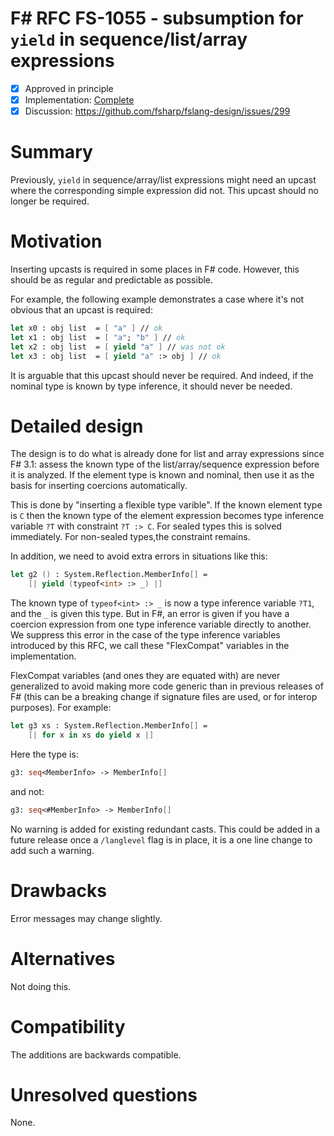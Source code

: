 # F# RFC FS-1055 -  subsumption for `yield` in sequence/list/array expressions 

* [x] Approved in principle 
* [x] Implementation: [Complete](https://github.com/dotnet/fsharp/pull/4930)
* [x] Discussion: https://github.com/fsharp/fslang-design/issues/299

# Summary
[summary]: #summary

Previously, `yield` in sequence/array/list expressions might need an upcast where the corresponding simple expression did not. This upcast should no longer be required.

# Motivation
[motivation]: #motivation

Inserting upcasts is required in some places in F# code. However, this should be as regular and predictable as possible.

For example, the following example demonstrates a case where it's not obvious that an upcast is required:

```fsharp
let x0 : obj list  = [ "a" ] // ok
let x1 : obj list  = [ "a"; "b" ] // ok
let x2 : obj list  = [ yield "a" ] // was not ok
let x3 : obj list  = [ yield "a" :> obj ] // ok
```

It is arguable that this upcast should never be required. And indeed, if the nominal type is known by type inference, it should never be needed.

# Detailed design
[design]: #detailed-design

The design is to do what is already done for list and array expressions since F# 3.1: assess the known type of the list/array/sequence expression before it is analyzed. If the element type is known and nominal, then use it as the basis for inserting coercions automatically.

This is done by "inserting a flexible type varible". If the known element type is `C` then the known type of the element expression becomes type inference variable `?T` with constraint `?T :> C`. For sealed types this is solved immediately. For non-sealed types,the constraint remains. 

In addition, we need to avoid extra errors in situations like this:

```fsharp
let g2 () : System.Reflection.MemberInfo[] = 
    [| yield (typeof<int> :> _) |]
```

The known type of `typeof<int> :> _` is now a type inference variable `?T1`, and the `_` is given this type. But in F#, an error is given if you have a coercion expression from one type inference variable directly to another. We suppress this error in the case of the type inference variables introduced by this RFC, we call these "FlexCompat" variables in the implementation.  

FlexCompat variables (and ones they are equated with) are never generalized to avoid making more code generic than in previous releases of F# (this can be a breaking change if signature files are used, or for interop purposes). For example:

```fsharp
let g3 xs : System.Reflection.MemberInfo[] = 
    [| for x in xs do yield x |]
```

Here the type is:

```fsharp
g3: seq<MemberInfo> -> MemberInfo[]
```

and not:

```fsharp
g3: seq<#MemberInfo> -> MemberInfo[]
```

No warning is added for existing redundant casts. This could be added in a future release once a `/langlevel` flag is in place, it is a one line change to add such a warning.

# Drawbacks
[drawbacks]: #drawbacks

Error messages may change slightly.

# Alternatives
[alternatives]: #alternatives

Not doing this.

# Compatibility
[compatibility]: #compatibility

The additions are backwards compatible.

# Unresolved questions
[unresolved]: #unresolved-questions

None.

